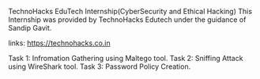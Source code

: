 TechnoHacks EduTech Internship(CyberSecurity and Ethical Hacking)
This Internship was provided by TechnoHacks Edutech under the guidance of Sandip Gavit.

links: https://technohacks.co.in

Task 1: Infromation Gathering using Maltego tool.
Task 2: Sniffing Attack using WireShark tool.
Task 3: Password Policy Creation.
 
